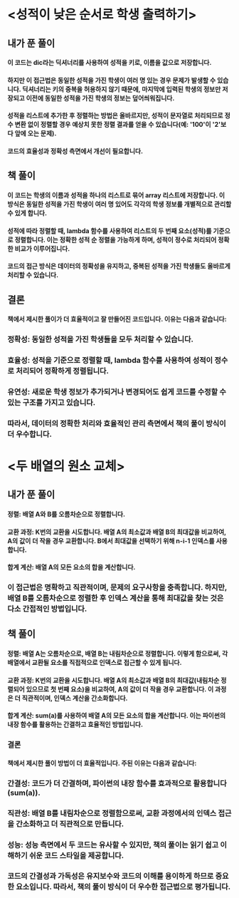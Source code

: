 # <성적이 낮은 순서로 학생 출력하기>

## 내가 푼 풀이

#### 이 코드는 dic라는 딕셔너리를 사용하여 성적을 키로, 이름을 값으로 저장합니다.

#### 하지만 이 접근법은 동일한 성적을 가진 학생이 여러 명 있는 경우 문제가 발생할 수 있습니다. 딕셔너리는 키의 중복을 허용하지 않기 때문에, 마지막에 입력된 학생의 정보만 저장되고 이전에 동일한 성적을 가진 학생의 정보는 덮어씌워집니다.

#### 성적을 리스트에 추가한 후 정렬하는 방법은 올바르지만, 성적이 문자열로 처리되므로 정수 변환 없이 정렬할 경우 예상치 못한 정렬 결과를 얻을 수 있습니다(예: '100'이 '2'보다 앞에 오는 문제).

#### 코드의 효율성과 정확성 측면에서 개선이 필요합니다.

## 책 풀이

#### 이 코드는 학생의 이름과 성적을 하나의 리스트로 묶어 array 리스트에 저장합니다. 이 방식은 동일한 성적을 가진 학생이 여러 명 있어도 각각의 학생 정보를 개별적으로 관리할 수 있게 합니다.

#### 성적에 따라 정렬할 때, lambda 함수를 사용하여 리스트의 두 번째 요소(성적)를 기준으로 정렬합니다. 이는 정확한 성적 순 정렬을 가능하게 하며, 성적이 정수로 처리되어 정확한 비교가 이루어집니다.

#### 코드의 접근 방식은 데이터의 정확성을 유지하고, 중복된 성적을 가진 학생들도 올바르게 처리할 수 있습니다.

## 결론

#### 책에서 제시한 풀이가 더 효율적이고 잘 만들어진 코드입니다. 이유는 다음과 같습니다:

### 정확성: 동일한 성적을 가진 학생들을 모두 처리할 수 있습니다.

### 효율성: 성적을 기준으로 정렬할 때, lambda 함수를 사용하여 성적이 정수로 처리되어 정확하게 정렬됩니다.

### 유연성: 새로운 학생 정보가 추가되거나 변경되어도 쉽게 코드를 수정할 수 있는 구조를 가지고 있습니다.

### 따라서, 데이터의 정확한 처리와 효율적인 관리 측면에서 책의 풀이 방식이 더 우수합니다.




# <두 배열의 원소 교체>

## 내가 푼 풀이

#### 정렬: 배열 A와 B를 오름차순으로 정렬합니다.

#### 교환 과정: K번의 교환을 시도합니다. 배열 A의 최소값과 배열 B의 최대값을 비교하여, A의 값이 더 작을 경우 교환합니다. B에서 최대값을 선택하기 위해 n-i-1 인덱스를 사용합니다.

#### 합계 계산: 배열 A의 모든 요소의 합을 계산합니다.

### 이 접근법은 명확하고 직관적이며, 문제의 요구사항을 충족합니다. 하지만, 배열 B를 오름차순으로 정렬한 후 인덱스 계산을 통해 최대값을 찾는 것은 다소 간접적인 방법입니다.

## 책 풀이

#### 정렬: 배열 A는 오름차순으로, 배열 B는 내림차순으로 정렬합니다. 이렇게 함으로써, 각 배열에서 교환될 요소를 직접적으로 인덱스로 접근할 수 있게 됩니다.

#### 교환 과정: K번의 교환을 시도합니다. 배열 A의 최소값과 배열 B의 최대값(내림차순 정렬되어 있으므로 첫 번째 요소)을 비교하여, A의 값이 더 작을 경우 교환합니다. 이 과정은 더 직관적이며, 인덱스 계산을 간소화합니다.

#### 합계 계산: sum(a)를 사용하여 배열 A의 모든 요소의 합을 계산합니다. 이는 파이썬의 내장 함수를 활용하는 간결하고 효율적인 방법입니다.

### 결론

#### 책에서 제시한 풀이 방법이 더 효율적입니다. 주된 이유는 다음과 같습니다:

### 간결성: 코드가 더 간결하며, 파이썬의 내장 함수를 효과적으로 활용합니다(sum(a)).

### 직관성: 배열 B를 내림차순으로 정렬함으로써, 교환 과정에서의 인덱스 접근을 간소화하고 더 직관적으로 만듭니다.

### 성능: 성능 측면에서 두 코드는 유사할 수 있지만, 책의 풀이는 읽기 쉽고 이해하기 쉬운 코드 스타일을 제공합니다.

### 코드의 간결성과 가독성은 유지보수와 코드의 이해를 용이하게 하므로 중요한 요소입니다. 따라서, 책의 풀이 방식이 더 우수한 접근법으로 평가됩니다.
